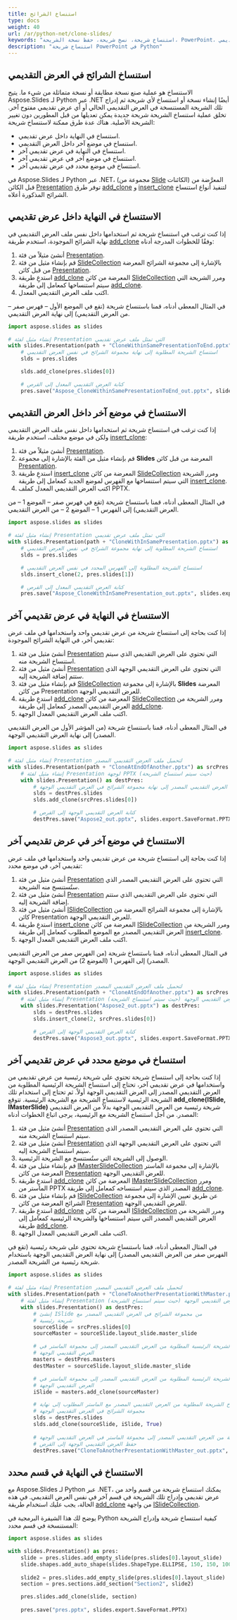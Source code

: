 ```yaml
---
title: استنساخ الشرائح
type: docs
weight: 40
url: /ar/python-net/clone-slides/
keywords: "استنساخ شريحة، نسخ شريحة، حفظ نسخة الشريحة، PowerPoint، عرض تقديمي، Python، Aspose.Slides"
description: "استنساخ شريحة PowerPoint في Python"
---
```


## **استنساخ الشرائح في العرض التقديمي**
الاستنساخ هو عملية صنع نسخة مطابقة أو نسخة متماثلة من شيء ما. يتيح Aspose.Slides لـ Python عبر .NET أيضًا إنشاء نسخة أو استنساخ لأي شريحة ثم إدراج تلك الشريحة المستنسخة في العرض التقديمي الحالي أو أي عرض تقديمي مفتوح آخر. تخلق عملية استنساخ الشريحة شريحة جديدة يمكن تعديلها من قبل المطورين دون تغيير الشريحة الأصلية. هناك عدة طرق ممكنة لاستنساخ شريحة:

- استنساخ في النهاية داخل عرض تقديمي.
- استنساخ في موضع آخر داخل العرض التقديمي.
- استنساخ في النهاية في عرض تقديمي آخر.
- استنساخ في موضع آخر في عرض تقديمي آخر.
- استنساخ في موضع محدد في عرض تقديمي آخر.

في Aspose.Slides لـ Python عبر .NET، (مجموعة من [Slide](https://reference.aspose.com/slides/python-net/aspose.slides/islide/) الكائنات) المعرَّضة من قبل الكائن [Presentation](https://reference.aspose.com/slides/python-net/aspose.slides/presentation/) توفر طرق [add_clone](https://reference.aspose.com/slides/python-net/aspose.slides/islidecollection/) و [insert_clone](https://reference.aspose.com/slides/python-net/aspose.slides/ishapecollection/) لتنفيذ أنواع استنساخ الشرائح المذكورة أعلاه.
## **الاستنساخ في النهاية داخل عرض تقديمي**
إذا كنت ترغب في استنساخ شريحة ثم استخدامها داخل نفس ملف العرض التقديمي في نهاية الشرائح الموجودة، استخدم طريقة [add_clone](https://reference.aspose.com/slides/python-net/aspose.slides/islidecollection/) وفقًا للخطوات المدرجة أدناه:

1. أنشئ مثيلاً من فئة [Presentation](https://reference.aspose.com/slides/python-net/aspose.slides/presentation/).
2. قم بإنشاء مثيل من فئة [SlideCollection](https://reference.aspose.com/slides/python-net/aspose.slides/islidecollection/) بالإشارة إلى مجموعة الشرائح المعرضة من قبل كائن [Presentation](https://reference.aspose.com/slides/python-net/aspose.slides/presentation/).
3. استدعِ طريقة [add_clone](https://reference.aspose.com/slides/python-net/aspose.slides/islidecollection/) المعرضة من كائن [SlideCollection](https://reference.aspose.com/slides/python-net/aspose.slides/islidecollection/) ومرر الشريحة التي سيتم استنساخها كمعامل إلى طريقة [add_clone](https://reference.aspose.com/slides/python-net/aspose.slides/islidecollection/).
4. اكتب ملف العرض التقديمي المعدل.

في المثال المعطى أدناه، قمنا باستنساخ شريحة (تقع في الموضع الأول – فهرس صفر – من العرض التقديمي) إلى نهاية العرض التقديمي.

```py
import aspose.slides as slides

# إنشاء مثيل لفئة Presentation التي تمثل ملف عرض تقديمي
with slides.Presentation(path + "CloneWithinSamePresentationToEnd.pptx") as pres:
    # استنساخ الشريحة المطلوبة إلى نهاية مجموعة الشرائح في نفس العرض التقديمي
    slds = pres.slides

    slds.add_clone(pres.slides[0])

    # كتابة العرض التقديمي المعدل إلى القرص
    pres.save("Aspose_CloneWithinSamePresentationToEnd_out.pptx", slides.export.SaveFormat.PPTX)
```


## **الاستنساخ في موضع آخر داخل العرض التقديمي**
إذا كنت ترغب في استنساخ شريحة ثم استخدامها داخل نفس ملف العرض التقديمي ولكن في موضع مختلف، استخدم طريقة [insert_clone](https://reference.aspose.com/slides/python-net/aspose.slides/ishapecollection/):

1. أنشئ مثيلاً من فئة [Presentation](https://reference.aspose.com/slides/python-net/aspose.slides/presentation/).
2. قم بإنشاء مثيل من الفئة بالإشارة إلى مجموعة **Slides** المعرضة من قبل كائن [Presentation](https://reference.aspose.com/slides/python-net/aspose.slides/presentation/).
3. استدعِ طريقة [insert_clone](https://reference.aspose.com/slides/python-net/aspose.slides/ishapecollection/) المعرضة من كائن [SlideCollection](https://reference.aspose.com/slides/python-net/aspose.slides/islidecollection/) ومرر الشريحة التي سيتم استنساخها مع الفهرس لموضع الجديد كمعامل إلى طريقة [insert_clone](https://reference.aspose.com/slides/python-net/aspose.slides/ishapecollection/).
4. اكتب العرض التقديمي المعدل كملف PPTX.

في المثال المعطى أدناه، قمنا باستنساخ شريحة (تقع في فهرس صفر – الموضع 1 – من العرض التقديمي) إلى الفهرس 1 – الموضع 2 – من العرض التقديمي.

```py
import aspose.slides as slides

# إنشاء مثيل لفئة Presentation التي تمثل ملف عرض تقديمي
with slides.Presentation(path + "CloneWithInSamePresentation.pptx") as pres:
    # استنساخ الشريحة المطلوبة إلى نهاية مجموعة الشرائح في نفس العرض التقديمي
    slds = pres.slides

    # استنساخ الشريحة المطلوبة إلى الفهرس المحدد في نفس العرض التقديمي
    slds.insert_clone(2, pres.slides[1])

    # كتابة العرض التقديمي المعدل إلى القرص
    pres.save("Aspose_CloneWithInSamePresentation_out.pptx", slides.export.SaveFormat.PPTX)
```


## **الاستنساخ في النهاية في عرض تقديمي آخر**
إذا كنت بحاجة إلى استنساخ شريحة من عرض تقديمي واحد واستخدامها في ملف عرض تقديمي آخر، في النهاية الشرائح الموجودة:

1. أنشئ مثيل من فئة [Presentation](https://reference.aspose.com/slides/python-net/aspose.slides/presentation/) التي تحتوي على العرض التقديمي الذي سيتم استنساخ الشريحة منه.
2. أنشئ مثيل من فئة [Presentation](https://reference.aspose.com/slides/python-net/aspose.slides/presentation/) التي تحتوي على العرض التقديمي الوجهة الذي ستتم إضافة الشريحة إليه.
3. قم بإنشاء مثيل من فئة [SlideCollection](https://reference.aspose.com/slides/python-net/aspose.slides/islidecollection/) بالإشارة إلى مجموعة **Slides** المعرضة من كائن Presentation للعرض التقديمي الوجهة.
4. استدعِ طريقة [add_clone](https://reference.aspose.com/slides/python-net/aspose.slides/islidecollection/) المعرضة من كائن [SlideCollection](https://reference.aspose.com/slides/python-net/aspose.slides/islidecollection/) ومرر الشريحة من العرض التقديمي المصدر كمعامل إلى طريقة [add_clone](https://reference.aspose.com/slides/python-net/aspose.slides/islidecollection/).
5. اكتب ملف العرض التقديمي المعدل الوجهة.

في المثال المعطى أدناه، قمنا باستنساخ شريحة (من المؤشر الأول من العرض التقديمي المصدر) إلى نهاية العرض التقديمي الوجهة.

```py
import aspose.slides as slides

# إنشاء مثيل لفئة Presentation لتحميل ملف العرض التقديمي المصدر
with slides.Presentation(path + "CloneAtEndOfAnother.pptx") as srcPres:
    # إنشاء مثيل لفئة Presentation لوجهة PPTX (حيث سيتم استنساخ الشريحة)
    with slides.Presentation() as destPres:
        # استنساخ الشريحة المطلوبة من العرض التقديمي المصدر إلى نهاية مجموعة الشرائح في العرض التقديمي الوجهة
        slds = destPres.slides
        slds.add_clone(srcPres.slides[0])

        # كتابة العرض التقديمي الوجهة إلى القرص
        destPres.save("Aspose2_out.pptx", slides.export.SaveFormat.PPTX)
```


## **الاستنساخ في موضع آخر في عرض تقديمي آخر**
إذا كنت بحاجة إلى استنساخ شريحة من عرض تقديمي واحد واستخدامها في ملف عرض تقديمي آخر، في موضع محدد:

1. أنشئ مثيل من فئة [Presentation](https://reference.aspose.com/slides/python-net/aspose.slides/presentation/) التي تحتوي على العرض التقديمي المصدر الذي ستُستنسخ منه الشريحة.
2. أنشئ مثيل من فئة [Presentation](https://reference.aspose.com/slides/python-net/aspose.slides/presentation/) التي تحتوي على العرض التقديمي الذي ستتم إضافة الشريحة إليه.
3. أنشئ مثيل من فئة [ISlideCollection](https://reference.aspose.com/slides/python-net/aspose.slides/islidecollection/) بالإشارة إلى مجموعة الشرائح المعرضة من كائن Presentation للعرض التقديمي الوجهة.
4. استدعِ طريقة [insert_clone](https://reference.aspose.com/slides/python-net/aspose.slides/ishapecollection/) المعرضة من كائن [ISlideCollection](https://reference.aspose.com/slides/python-net/aspose.slides/islidecollection/) ومرر الشريحة من العرض التقديمي المصدر مع الموضع المطلوب كمعامل إلى طريقة [insert_clone](https://reference.aspose.com/slides/python-net/aspose.slides/ishapecollection/).
5. اكتب ملف العرض التقديمي المعدل الوجهة.

في المثال المعطى أدناه، قمنا باستنساخ شريحة (من الفهرس صفر من العرض التقديمي المصدر) إلى الفهرس 1 (الموضع 2) من العرض التقديمي الوجهة.

```py
import aspose.slides as slides

# إنشاء مثيل لفئة Presentation لتحميل ملف العرض التقديمي المصدر
with slides.Presentation(path + "CloneAtEndOfAnother.pptx") as srcPres:
    # إنشاء مثيل لفئة Presentation لعرض التقديمي الوجهة (حيث سيتم استنساخ الشريحة)
    with slides.Presentation("Aspose2_out.pptx") as destPres:
        slds = destPres.slides
        slds.insert_clone(2, srcPres.slides[0])

        # كتابة العرض التقديمي الوجهة إلى القرص
        destPres.save("Aspose3_out.pptx", slides.export.SaveFormat.PPTX)
```


## **استنساخ في موضع محدد في عرض تقديمي آخر**
إذا كنت بحاجة إلى استنساخ شريحة تحتوي على شريحة رئيسية من عرض تقديمي من واستخدامها في عرض تقديمي آخر، تحتاج إلى استنساخ الشريحة الرئيسية المطلوبة من العرض التقديمي المصدر إلى العرض التقديمي الوجهة أولاً. ثم تحتاج إلى استخدام تلك الشريحة الرئيسية لاستنساخ الشريحة مع الشريحة الرئيسية. تتوقع **add_clone(ISlide, IMasterSlide)** شريحة رئيسية من العرض التقديمي الوجهة بدلاً من العرض التقديمي المصدر. من أجل استنساخ الشريحة مع الرئيسية، يرجى اتباع الخطوات أدناه:

1. أنشئ مثيل من فئة [Presentation](https://reference.aspose.com/slides/python-net/aspose.slides/presentation/) التي تحتوي على العرض التقديمي المصدر الذي سيتم استنساخ الشريحة منه.
2. أنشئ مثيل من فئة [Presentation](https://reference.aspose.com/slides/python-net/aspose.slides/presentation/) التي تحتوي على العرض التقديمي الوجهة الذي سيتم استنساخ الشريحة إليه.
3. الوصول إلى الشريحة التي ستُستنسخ مع الشريحة الرئيسية.
4. قم بإنشاء مثيل من فئة [IMasterSlideCollection](https://reference.aspose.com/slides/python-net/aspose.slides/imasterslidecollection/) بالإشارة إلى مجموعة الماستر المعرضة من كائن [Presentation](https://reference.aspose.com/slides/python-net/aspose.slides/presentation/) للعرض التقديمي الوجهة.
5. استدعِ طريقة [add_clone](https://reference.aspose.com/slides/python-net/aspose.slides/islidecollection/) المعرضة من كائن [IMasterSlideCollection](https://reference.aspose.com/slides/python-net/aspose.slides/imasterslidecollection/) ومرر الماستر من PPTX المصدر الذي سيتم استنساخه كمعامل إلى طريقة [add_clone](https://reference.aspose.com/slides/python-net/aspose.slides/islidecollection/).
6. قم بإنشاء مثيل من فئة [ISlideCollection](https://reference.aspose.com/slides/python-net/aspose.slides/islidecollection/) عن طريق تعيين الإشارة إلى مجموعة الشرائح المعرضة من كائن [Presentation](https://reference.aspose.com/slides/python-net/aspose.slides/presentation/) للعرض التقديمي الوجهة.
7. استدعِ طريقة [add_clone](https://reference.aspose.com/slides/python-net/aspose.slides/islidecollection/) المعرضة من كائن [ISlideCollection](https://reference.aspose.com/slides/python-net/aspose.slides/islidecollection/) ومرر الشريحة من العرض التقديمي المصدر التي سيتم استنساخها والشريحة الرئيسية كمعامل إلى طريقة [add_clone](https://reference.aspose.com/slides/python-net/aspose.slides/islidecollection/).
8. اكتب ملف العرض التقديمي المعدل الوجهة.

في المثال المعطى أدناه، قمنا باستنساخ شريحة تحتوي على شريحة رئيسية (تقع في الفهرس صفر من العرض التقديمي المصدر) إلى نهاية العرض التقديمي الوجهة باستخدام شريحة رئيسية من الشريحة المصدر.

```py
import aspose.slides as slides

# إنشاء مثيل لفئة Presentation لتحميل ملف العرض التقديمي المصدر
with slides.Presentation(path + "CloneToAnotherPresentationWithMaster.pptx") as srcPres:
    # إنشاء مثيل لفئة Presentation للعرض التقديمي الوجهة (حيث سيتم استنساخ الشريحة)
    with slides.Presentation() as destPres:
        # إنشئ ISlide من مجموعة الشرائح في العرض التقديمي المصدر مع
        # شريحة رئيسية
        sourceSlide = srcPres.slides[0]
        sourceMaster = sourceSlide.layout_slide.master_slide

        # استنساخ الشريحة الرئيسية المطلوبة من العرض التقديمي المصدر إلى مجموعة الماستر في
        # العرض التقديمي الوجهة
        masters = destPres.masters
        destMaster = sourceSlide.layout_slide.master_slide

        # استنساخ الشريحة الرئيسية المطلوبة من العرض التقديمي المصدر إلى مجموعة الماستر في
        # العرض التقديمي الوجهة
        iSlide = masters.add_clone(sourceMaster)

        # استنساخ الشريحة المطلوبة من العرض التقديمي المصدر مع الماستر المطلوب إلى نهاية
        # مجموعة الشرائح في العرض التقديمي الوجهة
        slds = destPres.slides
        slds.add_clone(sourceSlide, iSlide, True)
      
        # استنساخ الشريحة الرئيسية المطلوبة من العرض التقديمي المصدر إلى مجموعة الماستر في العرض التقديمي الوجهة
        # حفظ العرض التقديمي الوجهة إلى القرص
        destPres.save("CloneToAnotherPresentationWithMaster_out.pptx", slides.export.SaveFormat.PPTX)
```



## الاستنساخ في النهاية في قسم محدد

مع Aspose.Slides لـ Python عبر .NET، يمكنك استنساخ شريحة من قسم واحد من عرض تقديمي وإدراج تلك الشريحة في قسم آخر في نفس العرض التقديمي. في هذه الحالة، يجب عليك استخدام طريقة [add_clone](https://reference.aspose.com/slides/python-net/aspose.slides/islidecollection/) من واجهة [ISlideCollection](https://reference.aspose.com/slides/python-net/aspose.slides/islidecollection/). 

يوضح لك هذا الشيفرة البرمجية في Python كيفية استنساخ شريحة وإدراج الشريحة المستنسخة في قسم محدد:

```py
import aspose.slides as slides

with slides.Presentation() as pres:
    slide = pres.slides.add_empty_slide(pres.slides[0].layout_slide)
    slide.shapes.add_auto_shape(slides.ShapeType.ELLIPSE, 150, 150, 100, 100) # للاستنساخ
    
    slide2 = pres.slides.add_empty_slide(pres.slides[0].layout_slide)
    section = pres.sections.add_section("Section2", slide2)

    pres.slides.add_clone(slide, section)
    
    pres.save("pres.pptx", slides.export.SaveFormat.PPTX)
```